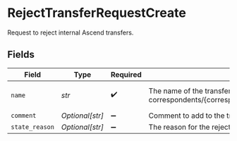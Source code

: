 # RejectTransferRequestCreate

Request to reject internal Ascend transfers.


## Fields

| Field                                                                                                                                  | Type                                                                                                                                   | Required                                                                                                                               | Description                                                                                                                            | Example                                                                                                                                |
| -------------------------------------------------------------------------------------------------------------------------------------- | -------------------------------------------------------------------------------------------------------------------------------------- | -------------------------------------------------------------------------------------------------------------------------------------- | -------------------------------------------------------------------------------------------------------------------------------------- | -------------------------------------------------------------------------------------------------------------------------------------- |
| `name`                                                                                                                                 | *str*                                                                                                                                  | :heavy_check_mark:                                                                                                                     | The name of the transfer to reject Format: correspondents/{correspondent_id}/accounts/{account_id}/transfers/{transfer_id}             | correspondents/00000000-0000-0000-0000-000000000002/accounts/01H8FB90ZRRFWXB4XC2JPJ1D4Y/transfers/00000000-0000-0000-0000-000000000000 |
| `comment`                                                                                                                              | *Optional[str]*                                                                                                                        | :heavy_minus_sign:                                                                                                                     | Comment to add to the transfer resource's audit trail                                                                                  | Rejected by John Smith for ticket                                                                                                      |
| `state_reason`                                                                                                                         | *Optional[str]*                                                                                                                        | :heavy_minus_sign:                                                                                                                     | The reason for the rejection to add to the the transfer resource's audit trail                                                         | Account violates credit policy of receiving firm.                                                                                      |